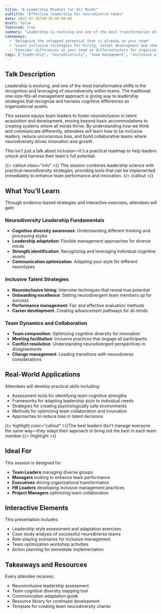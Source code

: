 ```yaml
---
title: "A Leadership Mindset for All Minds"
subtitle: "Effective leadership for neurodiverse teams"
date: 2025-07-26T08:38:00-04:00
draft: false
featured: true
summary: "Leadership is evolving and one of the most transformative shifts is the recognition and leveraging of neurodiversity within teams. This session equips team leaders to foster neuroinclusion in talent acquisition and development, moving beyond accommodations to systems where all minds thrive. By understanding how we think and communicate differently, attendees will learn to how be an inclusive leader, reduce bias and build collaborative teams where neurodiversity drives innovation and growth. This isn't just a talk about inclusion—it's a practical roadmap to help leaders innovate and harness their team's full potential."
takeaways:
  - "Recognize the untapped potential that is already on your team"
  - "Learn inclusive strategies for hiring, talent development and change management"
  - "Consider differences on your team as differentiators for organizational growth"
tags: ["leadership", "neurodiversity", "team management", "inclusive practices", "organizational development"]
---
```


## Talk Description

Leadership is evolving, and one of the most transformative shifts is the recognition and leveraging of neurodiversity within teams. The traditional one-size-fits-all management approach is giving way to leadership strategies that recognize and harness cognitive differences as organizational assets.

This session equips team leaders to foster neuroinclusion in talent acquisition and development, moving beyond basic accommodations to creating systems where all minds thrive. By understanding how we think and communicate differently, attendees will learn how to be inclusive leaders, reduce unconscious bias, and build collaborative teams where neurodiversity drives innovation and growth.

This isn't just a talk about inclusion—it's a practical roadmap to help leaders unlock and harness their team's full potential.

{{< callout class="info" >}}
This session combines leadership science with practical neurodiversity strategies, providing tools that can be implemented immediately to enhance team performance and innovation.
{{< /callout >}}

## What You'll Learn

Through evidence-based strategies and interactive exercises, attendees will gain:

### Neurodiversity Leadership Fundamentals
- **Cognitive diversity awareness**: Understanding different thinking and processing styles
- **Leadership adaptation**: Flexible management approaches for diverse minds
- **Strength identification**: Recognizing and leveraging individual cognitive assets
- **Communication optimization**: Adapting your style for different neurotypes

### Inclusive Talent Strategies
- **Neuroinclusive hiring**: Interview techniques that reveal true potential
- **Onboarding excellence**: Setting neurodivergent team members up for success
- **Performance management**: Fair and effective evaluation methods
- **Career development**: Creating advancement pathways for all minds

### Team Dynamics and Collaboration
- **Team composition**: Optimizing cognitive diversity for innovation
- **Meeting facilitation**: Inclusive practices that engage all participants
- **Conflict resolution**: Understanding neurodivergent perspectives in disagreements
- **Change management**: Leading transitions with neurodiverse considerations

## Real-World Applications

Attendees will develop practical skills including:

- Assessment tools for identifying team cognitive strengths
- Frameworks for adapting leadership style to individual needs
- Strategies for creating psychologically safe environments
- Methods for optimizing team collaboration and innovation
- Approaches to reduce bias in talent decisions

{{< highlight color="callout" >}}The best leaders don't manage everyone the same way—they adapt their approach to bring out the best in each team member.{{< /highlight >}}

## Ideal For

This session is designed for:

- **Team Leaders** managing diverse groups
- **Managers** looking to enhance team performance
- **Executives** driving organizational transformation
- **HR Leaders** developing inclusive management practices
- **Project Managers** optimizing team collaboration

## Interactive Elements

This presentation includes:
- Leadership style assessment and adaptation exercises
- Case study analysis of successful neurodiverse teams
- Role-playing scenarios for inclusive management
- Team optimization workshop activities
- Action planning for immediate implementation

## Takeaways and Resources

Every attendee receives:
- Neuroinclusive leadership assessment
- Team cognitive diversity mapping tool
- Communication adaptation guide
- Resource library for continued development
- Template for creating team neurodiversity charter